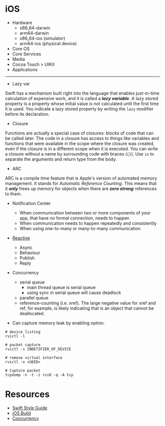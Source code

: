 # iOS

- Hardware
    - x86_64-darwin
    - arm64-darwin
    - x86_64-ios (simulator)
    - arm64-ios (physical device)
- Core OS
- Core Services
- Media
- Cocoa Touch > UIKit
- Applications

---

- Lazy var

Swift has a mechanism built right into the language that enables 
just-in-time calculation of expensive work, and it is called a **_lazy variable_**.
A lazy stored property is a property whose initial value is not calculated until 
the first time it is used. You indicate a lazy stored property by writing the `lazy` modifier 
before its declaration.


- Closure

Functions are actually a special case of closures: blocks of code that can be called later. 
The code in a closure has access to things like variables and functions that were available 
in the scope where the closure was created, even if the closure is in a different scope when
 it is executed. You can write a closure without a name by surrounding code with 
 braces (`{}`). Use `in` to separate the arguments and return type from the body.

- ARC

ARC is a compile time feature that is Apple's version of automated memory management. 
It stands for  _Automatic Reference Counting._ This means that it  **_only_**  frees up memory 
for objects when there are  **_zero strong_**  references to them.

- Notification Center
    - When communication between two or more components of your app, that have no formal connection, needs to happen
    - When communication needs to happen repeatedly and consistently
    - When using one-to-many or many-to-many communication

- [Reactive](http://reactivex.io/documentation/subject.html)
    - Async
    - Behaviour
    - Publish
    - Reply

- Concurrency
    - serial queue
        - main thread queue is serial queue
        - using sync in serial queue will cause deadlock
    - parallel queue
    - reference-counting (i.e. xref). The large negative value for xref and ref, for example, is likely indicating that is an object that cannot be deallocated. 

- Can capture memory leak by enabling option. 

```
# device listing
rvictl -l

# packet capture
rvictl -s INDETIFIER_OF_DEVICE

# remove virtual interface
rvictl -x <UDID>

# Capture packet
tcpdump -n -t -i rvi0 -q -A tcp

```

# Resources
- [Swift Style Guide](https://google.github.io/swift/#global-constants)
- [iOS Build](https://gist.github.com/adamawolf/3048717) 
- [Concurrency](https://developer.apple.com/library/archive/documentation/General/Conceptual/ConcurrencyProgrammingGuide/ThreadMigration/ThreadMigration.html#//apple_ref/doc/uid/TP40008091-CH105-SW1)